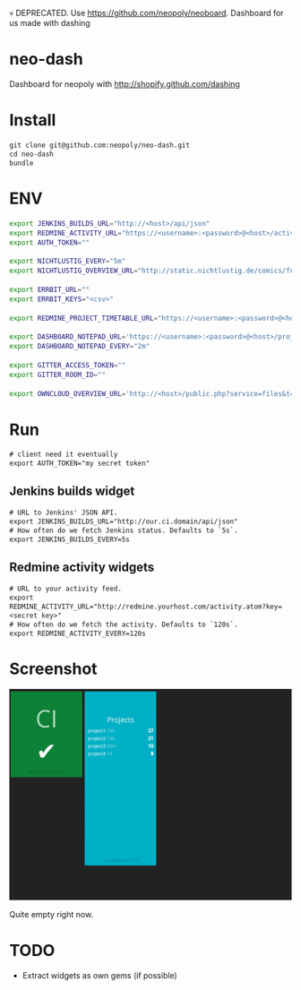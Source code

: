 :skull: DEPRECATED. Use https://github.com/neopoly/neoboard. Dashboard for us made with dashing

# neo-dash

Dashboard for neopoly with http://shopify.github.com/dashing

# Install

    git clone git@github.com:neopoly/neo-dash.git
    cd neo-dash
    bundle

# ENV

```bash
export JENKINS_BUILDS_URL="http://<host>/api/json"
export REDMINE_ACTIVITY_URL="https://<username>:<password>@<host>/activity.atom?key=<key>"
export AUTH_TOKEN=""

export NICHTLUSTIG_EVERY="5m"
export NICHTLUSTIG_OVERVIEW_URL="http://static.nichtlustig.de/comics/full/"

export ERRBIT_URL=""
export ERRBIT_KEYS="<csv>"

export REDMINE_PROJECT_TIMETABLE_URL="https://<username>:<password>@<host>/projects/orga/issues/gantt.png?month=%{month}&months=4&query_id=18&year=%{year}&zoom=2&r=%{cache_key}"

export DASHBOARD_NOTEPAD_URL='https://<username>:<password>@<host>/projects/orga/wiki/DashboardNotepad.html'
export DASHBOARD_NOTEPAD_EVERY="2m"

export GITTER_ACCESS_TOKEN=""
export GITTER_ROOM_ID=""

export OWNCLOUD_OVERVIEW_URL='http://<host>/public.php?service=files&t=<share_token>'
```

# Run

    # client need it eventually
    export AUTH_TOKEN="my secret token"

## Jenkins builds widget

    # URL to Jenkins' JSON API.
    export JENKINS_BUILDS_URL="http://our.ci.domain/api/json"
    # How often do we fetch Jenkins status. Defaults to `5s`.
    export JENKINS_BUILDS_EVERY=5s

## Redmine activity widgets

    # URL to your activity feed.
    export REDMINE_ACTIVITY_URL="http://redmine.yourhost.com/activity.atom?key=<secret key>"
    # How often do we fetch the activity. Defaults to `120s`.
    export REDMINE_ACTIVITY_EVERY=120s

# Screenshot

![Screenshot](http://github.com/neopoly/neo-dash/raw/master/neo-dash.png)

Quite empty right now.

# TODO

* Extract widgets as own gems (if possible)
